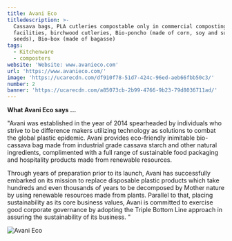 ```yaml
---
title: Avani Eco
titledescription: >-
  Cassava bags, PLA cutleries compostable only in commercial composting 
  facilities, birchwood cutleries, Bio-poncho (made of corn, soy and sunflower 
  seeds), Bio-box (made of bagasse)
tags:
  - Kitchenware
  - composters
website: 'Website: www.avanieco.com'
url: 'https://www.avanieco.com/'
image: 'https://ucarecdn.com/df910f78-51d7-424c-96ed-aeb66fbb50c3/'
number: 2
banner: 'https://ucarecdn.com/a85073cb-2b99-4766-9b23-79d8036711ad/'
---
```

**What Avani Eco says ...**

"Avani was established in the year of 2014 spearheaded by individuals who strive to be difference makers utilizing technology as solutions to combat the global plastic epidemic. Avani provides eco-friendly inimitable bio-cassava bag made from industrial grade cassava starch and other natural ingredients, complimented with a full range of sustainable food packaging and hospitality products made from renewable resources.

Through years of preparation prior to its launch, Avani has successfully embarked on its mission to replace disposable plastic products which take hundreds and even thousands of years to be decomposed by Mother nature by using renewable resources made from plants. Parallel to that, placing sustainability as its core business values, Avani is committed to exercise good corporate governance by adopting the Triple Bottom Line approach in assuring the sustainability of its business. "

![Avani Eco](https://ucarecdn.com/a1a61923-032e-4b48-8930-f8da5dcb4155/ "Avani Eco")
